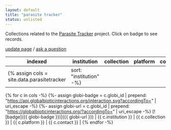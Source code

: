 ```yaml
---
layout: default
title: "parasite tracker"
status: unlisted
---
```


Collections related to the [Parasite Tracker](https://parasitetracker.org) project. Click on badge to see records. 

[update page](https://github.com/globalbioticinteractions/globalbioticinteractions.github.io/blob/master/_data/parasitetracker.tsv) / [ask a question](https://github.com/ParasiteTracker/data-issues-observations-and-questions/issues)

|indexed|institution|collection|platform|contact|
|---|---|---|---|---|
{% assign cols = site.data.parasitetracker | sort: "institution" -%}
{% for c in cols -%}
{%- assign globi-badge = c.globi_id | prepend: "https://api.globalbioticinteractions.org/interaction.svg?accordingTo=" | uri_escape -%} 
{%- assign globi-url = c.globi_id | prepend: "https://globalbioticinteractions.org/?accordingTo=" | uri_escape -%} 
[![badge]({{ globi-badge }})]({{ globi-url }}) | {{ c.institution }} | {{ c.collection }} | {{ c.platform }} | {{ c.contact }} | 
{% endfor -%}
